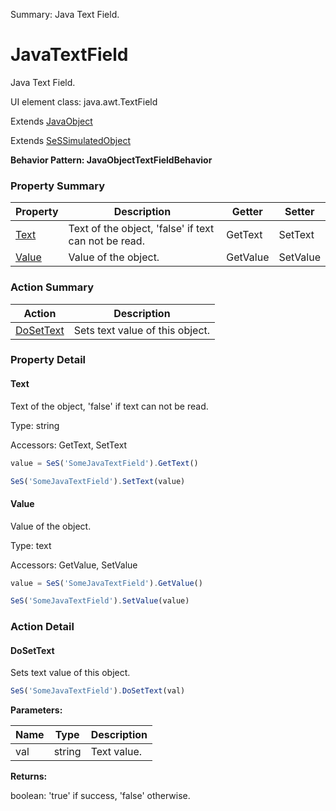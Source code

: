 Summary: Java Text Field.

# JavaTextField

Java Text Field.
 
UI element class: java.awt.TextField

Extends [JavaObject](JavaObject.md)

Extends [SeSSimulatedObject](SeSSimulatedObject.md)





**Behavior Pattern: JavaObjectTextFieldBehavior**


<!-- ============================== property summary ========================== -->



### Property Summary
| **Property** | **Description** | **Getter** | **Setter** |
| ------------ | --------------- | ---------- | ---------- |
| [Text](#text) | Text of the object, 'false' if text can not be read. | GetText | SetText |
| [Value](#value) | Value of the object. | GetValue | SetValue |



<!-- ============================== action summary ========================== -->



### Action Summary
|  **Action** | **Description** | 
| ----------- | --------------- |
|  [DoSetText](#dosettext) | Sets text value of this object. |



<!-- ============================== property detail ========================== -->

### Property Detail

<a name="Text"></a>
#### Text

Text of the object, 'false' if text can not be read.



Type: string


Accessors: GetText, SetText

```javascript
value = SeS('SomeJavaTextField').GetText()

SeS('SomeJavaTextField').SetText(value)
```


<a name="Value"></a>
#### Value

Value of the object.



Type: text


Accessors: GetValue, SetValue

```javascript
value = SeS('SomeJavaTextField').GetValue()

SeS('SomeJavaTextField').SetValue(value)
```




<!-- ============================== action detail ========================== -->

### Action Detail

<a name="DoSetText"></a>    
#### DoSetText

Sets text value of this object.

```javascript
SeS('SomeJavaTextField').DoSetText(val)
```


**Parameters:**

|  **Name** | **Type** | **Description** |
| ---------- | -------- | --------------- |
| val | string |  Text value. |




**Returns:**

boolean: 'true' if success, 'false' otherwise.



<a name="see.also.javatextfield.dosettext"></a>

  

